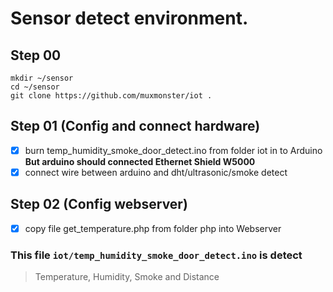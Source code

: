 # Sensor detect environment.
## Step 00
```
mkdir ~/sensor
cd ~/sensor
git clone https://github.com/muxmonster/iot .
```
## Step 01 (Config and connect hardware)
- [x] burn temp_humidity_smoke_door_detect.ino from folder iot in to Arduino **But arduino should connected Ethernet Shield W5000**
- [x] connect wire between arduino and dht/ultrasonic/smoke detect
## Step 02 (Config webserver)
- [x] copy file get_temperature.php from folder php into Webserver
### This file `iot/temp_humidity_smoke_door_detect.ino` is detect
> Temperature, Humidity, Smoke and Distance
